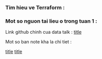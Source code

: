 


### Tim hieu ve Terraform : 





### Mot so nguon tai lieu o trong tuan 1 : 

Link github chinh cua data talk : 
[title](https://github.com/DataTalksClub/data-engineering-zoomcamp/tree/main/week_1_basics_n_setup)

Mot so ban note kha la chi tiet : 

[title](https://github.com/ziritrion/dataeng-zoomcamp/blob/main/notes/1_intro.md)
[title](https://itnadigital.notion.site/Week-1-Introduction-f18de7e69eb4453594175d0b1334b2f4)
